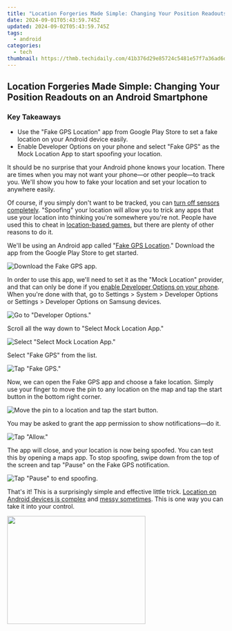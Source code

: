 ```yaml
---
title: "Location Forgeries Made Simple: Changing Your Position Readouts on an Android Smartphone"
date: 2024-09-01T05:43:59.745Z
updated: 2024-09-02T05:43:59.745Z
tags:
  - android
categories:
  - tech
thumbnail: https://thmb.techidaily.com/41b376d29e85724c5481e57f7a36ad6deb299d08d21887a298dcedb2ce73aa51.jpg
---
```


## Location Forgeries Made Simple: Changing Your Position Readouts on an Android Smartphone

### Key Takeaways

* Use the "Fake GPS Location" app from Google Play Store to set a fake location on your Android device easily.
* Enable Developer Options on your phone and select "Fake GPS" as the Mock Location App to start spoofing your location.

 It should be no surprise that your Android phone knows your location. There are times when you may not want your phone—or other people—to track you. We'll show you how to fake your location and set your location to anywhere easily.

 Of course, if you simply don't want to be tracked, you can [turn off sensors completely](https://technical-tips.techidaily.com/easy-steps-combining-your-favorite-tracks-into-one-epic-spotify-list/). "Spoofing" your location will allow you to trick any apps that use your location into thinking you're somewhere you're not. People have used this to cheat in [location-based games](https://en.wikipedia.org/wiki/Pok%C3%A9mon%5FGo#Community%5Fand%5Fcultural%5Fimpact), but there are plenty of other reasons to do it.

 We'll be using an Android app called "[Fake GPS Location](https://www.anrdoezrs.net/links/3607085/type/dlg/sid/UUhtgUeUpU206401/https://play.google.com/store/apps/details?id=com.lexa.fakegps)." Download the app from the Google Play Store to get started.

![Download the Fake GPS app.](https://static1.howtogeekimages.com/wordpress/wp-content/uploads/2023/09/screenshot_20230914-164618.png) 

 In order to use this app, we'll need to set it as the "Mock Location" provider, and that can only be done if you [enable Developer Options on your phone](https://desktop-recording.techidaily.com/premium-video-capture-without-extras-for-2024/). When you're done with that, go to Settings > System > Developer Options or Settings > Developer Options on Samsung devices.

![Go to "Developer Options."](https://static1.howtogeekimages.com/wordpress/wp-content/uploads/2023/09/screenshot_20230914-164758.png) 

 Scroll all the way down to "Select Mock Location App."

![Select "Select Mock Location App."](https://static1.howtogeekimages.com/wordpress/wp-content/uploads/2023/09/screenshot_20230914-164829.png) 

 Select "Fake GPS" from the list.

![Tap "Fake GPS."](https://static1.howtogeekimages.com/wordpress/wp-content/uploads/2023/09/screenshot_20230914-164836.png) 

 Now, we can open the Fake GPS app and choose a fake location. Simply use your finger to move the pin to any location on the map and tap the start button in the bottom right corner.

![Move the pin to a location and tap the start button.](https://static1.howtogeekimages.com/wordpress/wp-content/uploads/2023/09/screenshot_20230914-165012.png) 

 You may be asked to grant the app permission to show notifications—do it.

![Tap "Allow."](https://static1.howtogeekimages.com/wordpress/wp-content/uploads/2023/09/screenshot_20230914-165026.png) 

 The app will close, and your location is now being spoofed. You can test this by opening a maps app. To stop spoofing, swipe down from the top of the screen and tap "Pause" on the Fake GPS notification.

![Tap "Pause" to end spoofing.](https://static1.howtogeekimages.com/wordpress/wp-content/uploads/2023/09/screenshot_20230914-165115.png) 

 That's it! This is a surprisingly simple and effective little trick. [Location on Android devices is complex](https://instagram-video-recordings.techidaily.com/new-stepwise-insta-story-image-integration-techniques-for-maximum-impact-for-2024/) and [messy sometimes](https://vp-tips.techidaily.com/updated-2024-approved-sj7-4k-star-camera-an-in-depth-look-at-the-latest-action-tech/). This is one way you can take it into your control.

<ins class="adsbygoogle"
     style="display:block"
     data-ad-format="autorelaxed"
     data-ad-client="ca-pub-7571918770474297"
     data-ad-slot="1223367746"></ins>



<ins class="adsbygoogle"
     style="display:block"
     data-ad-client="ca-pub-7571918770474297"
     data-ad-slot="8358498916"
     data-ad-format="auto"
     data-full-width-responsive="true"></ins>



<!-- affiliate ads begin -->
<a href="https://zonlipartnershipprogram.pxf.io/c/5597632/1821134/17882" target="_top" id="1821134"><img src="//a.impactradius-go.com/display-ad/17882-1821134" border="0" alt="" width="320" height="250"/></a><img height="0" width="0" src="https://imp.pxf.io/i/5597632/1821134/17882" style="position:absolute;visibility:hidden;" border="0" />
<!-- affiliate ads end -->